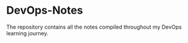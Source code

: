 # DevOps-Notes
The repository contains all the notes compiled throughout my DevOps learning journey.
